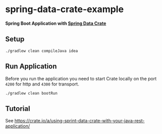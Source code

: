 # spring-data-crate-example

**Spring Boot Application with [Spring Data Crate](https://github.com/crate/spring-data-crate)**

## Setup

```console
./gradlew clean compileJava idea
```

## Run Application

Before you run the application you need to start Crate locally on the port
`4200` for http and `4300` for transport.

```console
./gradlew clean bootRun
```

## Tutorial

See https://crate.io/a/using-sprint-data-crate-with-your-java-rest-application/
